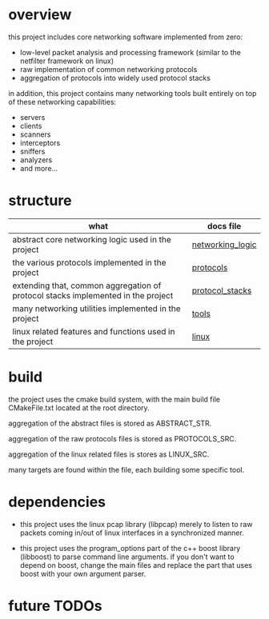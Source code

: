 # overview
this project includes core networking software implemented from zero:
* low-level packet analysis and processing framework (similar to the netfilter framework on linux)
* raw implementation of common networking protocols
* aggregation of protocols into widely used protocol stacks

in addition, this project contains many networking tools built entirely on top of these networking capabilities:
* servers
* clients
* scanners
* interceptors
* sniffers
* analyzers
* and more...

# structure
| what                                               | docs file                                    |
|----------------------------------------------------|----------------------------------------------|
| abstract core networking logic used in the project | [networking_logic](docs/networking_logic.md) |
| the various protocols implemented in the project   | [protocols](docs/protocols.md)               |
|extending that, common aggregation of protocol stacks implemented in the project| [protocol_stacks](docs/protocol_stacks.md)   |
|many networking utilities implemented in the project| [tools](docs/tools.md)                       |
|linux related features and functions used in the project| [linux](docs/linux_related.md)               |

# build
the project uses the cmake build system, with the main build file CMakeFile.txt located at the root directory.

aggregation of the abstract files is stored as ABSTRACT_STR.

aggregation of the raw protocols files is stored as PROTOCOLS_SRC.

aggregation of the linux related files is stores as LINUX_SRC.

many targets are found within the file, each building some specific tool.

# dependencies
* this project uses the linux pcap library (libpcap) merely to listen to raw packets coming in/out of linux interfaces in a synchronized manner.

* this project uses the program_options part of the c++ boost library (libboost) to parse command line arguments.
  if you don't want to depend on boost, change the main files and replace the part that uses boost with your own argument parser.

# future TODOs
